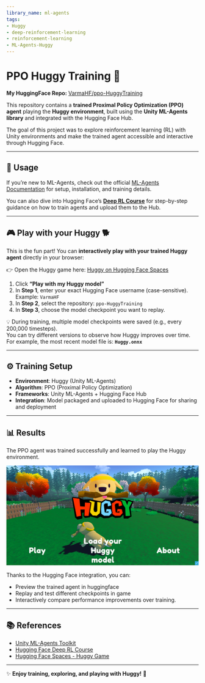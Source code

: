 ```yaml
---
library_name: ml-agents
tags:
- Huggy
- deep-reinforcement-learning
- reinforcement-learning
- ML-Agents-Huggy
---
```

# PPO Huggy Training 🐻  

**My HuggingFace Repo:** [VarmaHF/ppo-HuggyTraining](https://huggingface.co/VarmaHF/ppo-HuggyTraining)  

This repository contains a **trained Proximal Policy Optimization (PPO) agent** playing the **Huggy environment**, built using the **Unity ML-Agents library** and integrated with the Hugging Face Hub.  

The goal of this project was to explore reinforcement learning (RL) with Unity environments and make the trained agent accessible and interactive through Hugging Face.  

---

## 🚀 Usage  

If you’re new to ML-Agents, check out the official [ML-Agents Documentation](https://unity-technologies.github.io/ml-agents/ML-Agents-Toolkit-Documentation/) for setup, installation, and training details.  

You can also dive into Hugging Face’s **[Deep RL Course](https://huggingface.co/learn/deep-rl-course/)** for step-by-step guidance on how to train agents and upload them to the Hub.  

---

## 🎮 Play with your Huggy 🐕  

This is the fun part! You can **interactively play with your trained Huggy agent** directly in your browser:  

👉 Open the Huggy game here: [Huggy on Hugging Face Spaces](https://huggingface.co/spaces/ThomasSimonini/Huggy)  

1. Click **“Play with my Huggy model”**  
2. In **Step 1**, enter your exact Hugging Face username (case-sensitive). Example: `VarmaHF`  
3. In **Step 2**, select the repository: `ppo-HuggyTraining`  
4. In **Step 3**, choose the model checkpoint you want to replay.  

💡 During training, multiple model checkpoints were saved (e.g., every 200,000 timesteps).  
You can try different versions to observe how Huggy improves over time.  
For example, the most recent model file is: **`Huggy.onnx`**  

---

## ⚙️ Training Setup  

- **Environment**: Huggy (Unity ML-Agents)  
- **Algorithm**: PPO (Proximal Policy Optimization)  
- **Frameworks**: Unity ML-Agents + Hugging Face Hub  
- **Integration**: Model packaged and uploaded to Hugging Face for sharing and deployment  

---

## 📊 Results  

The PPO agent was trained successfully and learned to play the Huggy environment. 

[![Replay of HuggyTraining](./huggyreplayimg.png)](https://drive.google.com/file/d/1ilGBHVGAksp2vEu8C8IpKLoNCgKkjYLE/view?usp=sharing)

Thanks to the Hugging Face integration, you can:  
- Preview the trained agent in huggingface
- Replay and test different checkpoints in game
- Interactively compare performance improvements over training.

---

## 📚 References  

- [Unity ML-Agents Toolkit](https://github.com/Unity-Technologies/ml-agents)  
- [Hugging Face Deep RL Course](https://huggingface.co/learn/deep-rl-course/)  
- [Hugging Face Spaces - Huggy Game](https://huggingface.co/spaces/ThomasSimonini/Huggy)

---

✨ **Enjoy training, exploring, and playing with Huggy!** 🐻
